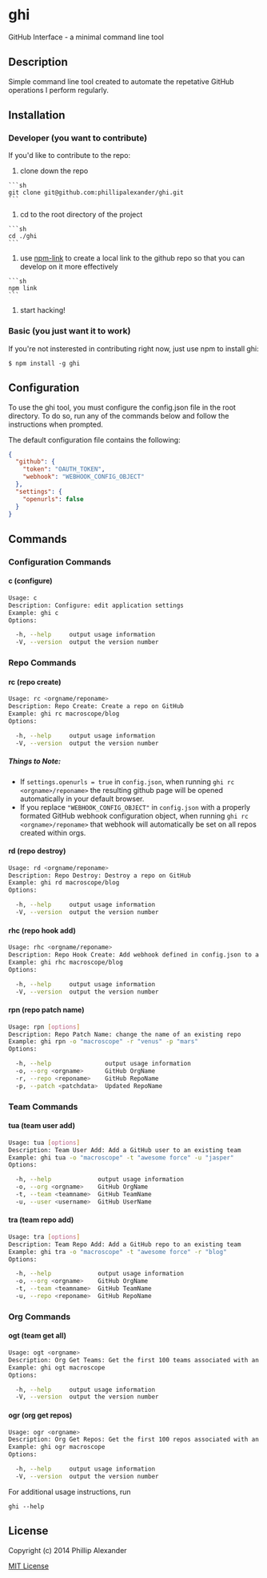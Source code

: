 # ghi
GitHub Interface - a minimal command line tool

## Description

Simple command line tool created to automate the repetative GitHub operations I perform regularly.

## Installation

### Developer (you want to contribute)
If you'd like to contribute to the repo:
  1. clone down the repo

    ```sh
    git clone git@github.com:phillipalexander/ghi.git
    ```

  1. cd to the root directory of the project

    ```sh
    cd ./ghi
    ```

  1. use [npm-link](https://www.npmjs.org/doc/cli/npm-link.html) to create a local link to the github repo so that you can develop on it more effectively

    ```sh
    npm link
    ```

  1. start hacking!

### Basic (you just want it to work)

If you're not insterested in contributing right now, just use npm to install ghi:

```
$ npm install -g ghi
```

## Configuration

To use the ghi tool, you must configure the config.json file in the root directory. To do so, run any of the commands below and follow the instructions when prompted.

The default configuration file contains the following:

```json
{
  "github": {
    "token": "OAUTH_TOKEN",
    "webhook": "WEBHOOK_CONFIG_OBJECT"
  },
  "settings": {
    "openurls": false
  }
}
```

## Commands

### Configuration Commands

#### c (configure)

```sh
Usage: c
Description: Configure: edit application settings
Example: ghi c
Options:

  -h, --help     output usage information
  -V, --version  output the version number
```

### Repo Commands

#### rc (repo create)

```sh
Usage: rc <orgname/reponame>
Description: Repo Create: Create a repo on GitHub
Example: ghi rc macroscope/blog
Options:

  -h, --help     output usage information
  -V, --version  output the version number
```

##### Things to Note:
  - If `settings.openurls = true` in `config.json`, when running `ghi rc <orgname>/reponame>` the resulting github page will be opened automatically in your default browser.
  - If you replace `"WEBHOOK_CONFIG_OBJECT"` in `config.json` with a properly formated GitHub webhook configuration object, when running `ghi rc <orgname>/reponame>` that webhook will automatically be set on all repos created within orgs.

#### rd (repo destroy)

```sh
Usage: rd <orgname/reponame>
Description: Repo Destroy: Destroy a repo on GitHub
Example: ghi rd macroscope/blog
Options:

  -h, --help     output usage information
  -V, --version  output the version number
```

#### rhc (repo hook add)

```sh
Usage: rhc <orgname/reponame>
Description: Repo Hook Create: Add webhook defined in config.json to a repo
Example: ghi rhc macroscope/blog
Options:

  -h, --help     output usage information
  -V, --version  output the version number
```

#### rpn (repo patch name)

```sh
Usage: rpn [options]
Description: Repo Patch Name: change the name of an existing repo
Example: ghi rpn -o "macroscope" -r "venus" -p "mars"
Options:

  -h, --help               output usage information
  -o, --org <orgname>      GitHub OrgName
  -r, --repo <reponame>    GitHub RepoName
  -p, --patch <patchdata>  Updated RepoName
```

### Team Commands

#### tua (team user add)

```sh
Usage: tua [options]
Description: Team User Add: Add a GitHub user to an existing team
Example: ghi tua -o "macroscope" -t "awesome force" -u "jasper"
Options:

  -h, --help             output usage information
  -o, --org <orgname>    GitHub OrgName
  -t, --team <teamname>  GitHub TeamName
  -u, --user <username>  GitHub UserName
```

#### tra (team repo add)

```sh
Usage: tra [options]
Description: Team Repo Add: Add a GitHub repo to an existing team
Example: ghi tra -o "macroscope" -t "awesome force" -r "blog"
Options:

  -h, --help             output usage information
  -o, --org <orgname>    GitHub OrgName
  -t, --team <teamname>  GitHub TeamName
  -u, --repo <reponame>  GitHub RepoName
```

### Org Commands

#### ogt (team get all)

```sh
Usage: ogt <orgname>
Description: Org Get Teams: Get the first 100 teams associated with an Org
Example: ghi ogt macroscope
Options:

  -h, --help     output usage information
  -V, --version  output the version number
```

#### ogr (org get repos)

```sh
Usage: ogr <orgname>
Description: Org Get Repos: Get the first 100 repos associated with an Org
Example: ghi ogr macroscope
Options:

  -h, --help     output usage information
  -V, --version  output the version number
```

For additional usage instructions, run

```
ghi --help
```

## License

Copyright (c) 2014 Phillip Alexander

[MIT License](http://en.wikipedia.org/wiki/MIT_License)
